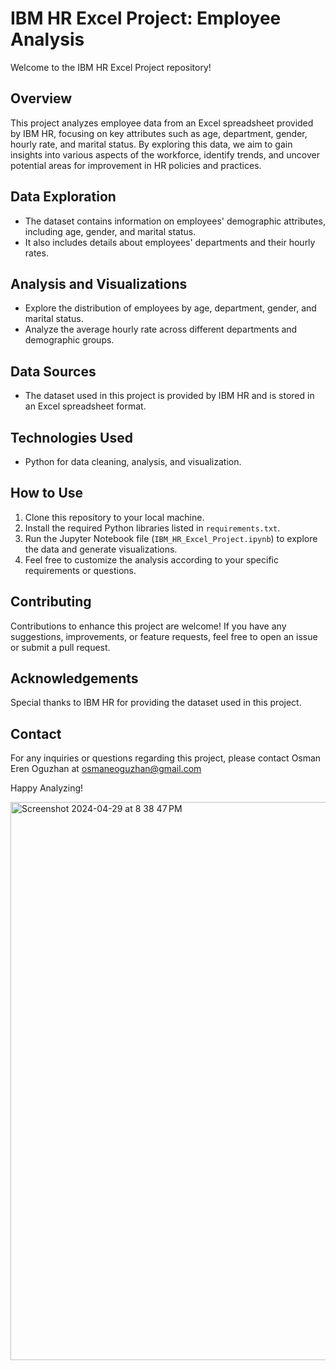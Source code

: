 # IBM HR Excel Project: Employee Analysis

Welcome to the IBM HR Excel Project repository!

## Overview

This project analyzes employee data from an Excel spreadsheet provided by IBM HR, focusing on key attributes such as age, department, gender, hourly rate, and marital status. By exploring this data, we aim to gain insights into various aspects of the workforce, identify trends, and uncover potential areas for improvement in HR policies and practices.

## Data Exploration

- The dataset contains information on employees' demographic attributes, including age, gender, and marital status.
- It also includes details about employees' departments and their hourly rates.

## Analysis and Visualizations

- Explore the distribution of employees by age, department, gender, and marital status.
- Analyze the average hourly rate across different departments and demographic groups.

## Data Sources

- The dataset used in this project is provided by IBM HR and is stored in an Excel spreadsheet format.

## Technologies Used

- Python for data cleaning, analysis, and visualization.

## How to Use

1. Clone this repository to your local machine.
2. Install the required Python libraries listed in `requirements.txt`.
3. Run the Jupyter Notebook file (`IBM_HR_Excel_Project.ipynb`) to explore the data and generate visualizations.
4. Feel free to customize the analysis according to your specific requirements or questions.

## Contributing

Contributions to enhance this project are welcome! If you have any suggestions, improvements, or feature requests, feel free to open an issue or submit a pull request.

## Acknowledgements

Special thanks to IBM HR for providing the dataset used in this project.

## Contact

For any inquiries or questions regarding this project, please contact Osman Eren Oguzhan at osmaneoguzhan@gmail.com

Happy Analyzing!

<img width="893" alt="Screenshot 2024-04-29 at 8 38 47 PM" src="https://github.com/osmanerenoguzhan/IBM-Excel-Project/assets/57762530/bf8174d5-8eb0-4332-b7e5-4482f12d3b1f">

